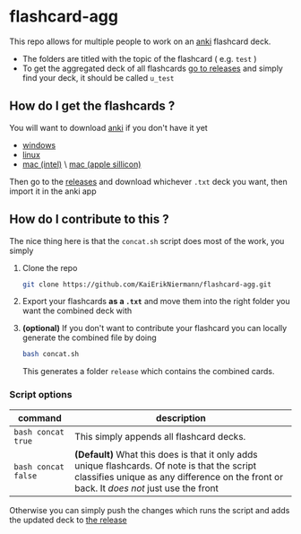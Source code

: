 # flashcard-agg

This repo allows for multiple people to work on an [anki](https://apps.ankiweb.net/) flashcard deck. 
- The folders are titled with the topic of the flashcard ( e.g. `test` )
- To get the aggregated deck of all flashcards [go to releases](https://github.com/KaiErikNiermann/flashcard-agg/releases/tag/cards) and simply find your deck, it should be called `u_test`  

## How do I get the flashcards ? 

You will want to download [anki](https://apps.ankiweb.net/) if you don't have it yet 
    
- [windows](https://github.com/ankitects/anki/releases/download/24.04/anki-24.04-windows-qt6.exe)
- [linux](https://github.com/ankitects/anki/releases/download/24.04/anki-24.04-linux-qt6.tar.zst)
- [mac (intel)](https://github.com/ankitects/anki/releases/download/24.04/anki-24.04-mac-intel-qt6.dmg) \ [mac (apple sillicon)](https://github.com/ankitects/anki/releases/download/24.04/anki-24.04-mac-apple-qt6.dmg)

Then go to the [releases](https://github.com/KaiErikNiermann/flashcard-agg/releases/tag/cards) and download whichever `.txt` deck you want, then import it in the anki app

## How do I contribute to this ? 

The nice thing here is that the `concat.sh` script does most of the work, you simply 

1. Clone the repo 

    ```bash
    git clone https://github.com/KaiErikNiermann/flashcard-agg.git
    ```

2. Export your flashcards **as a `.txt`** and move them into the right folder you want the combined deck with 

3. **(optional)** If you don't want to contribute your flashcard you can locally generate the combined file by doing 
    ```bash
    bash concat.sh
    ```

    This generates a folder `release` which contains the combined cards. 

### Script options 

| command                       | description                                                                                                                                                                  |
|-------------------------------|------------------------------------------------------------------------------------------------------------------------------------------------------------------------------|
| `bash concat true`            | This simply appends all flashcard decks.                                                                                                                                     |
| `bash concat false` | **(Default)** What this does is that it only adds unique flashcards. Of note is that the script classifies unique as any difference on the front or back. It *does not* just use the front |

Otherwise you can simply push the changes which runs the script and adds the updated deck to [the release](https://github.com/KaiErikNiermann/flashcard-agg/releases/tag/cards)


